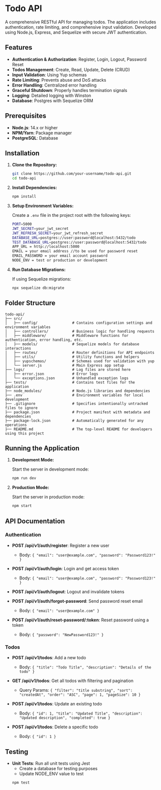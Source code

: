 # Todo API

A comprehensive RESTful API for managing todos. The application includes authentication, rate limiting, and comprehensive input validation. Developed using Node.js, Express, and Sequelize with secure JWT authentication.

## Features

- **Authentication & Authorization**: Register, Login, Logout, Password Reset
- **Todos Management**: Create, Read, Update, Delete (CRUD)
- **Input Validation**: Using Yup schemas
- **Rate Limiting**: Prevents abuse and DoS attacks
- **Error Handling**: Centralized error handling
- **Graceful Shutdown**: Properly handles termination signals
- **Logging**: Detailed logging with Winston
- **Database**: Postgres with Sequelize ORM

## Prerequisites

- **Node.js**: 14.x or higher
- **NPM/Yarn**: Package manager
- **PostgreSQL**: Database

## Installation

1. **Clone the Repository:**

   ```bash
   git clone https://github.com/your-username/todo-api.git
   cd todo-api
   ```

2. **Install Dependencies:**

   ```bash
   npm install
   ```

3. **Setup Environment Variables:**

   Create a `.env` file in the project root with the following keys:

   ```bash
   PORT=5000
   JWT_SECRET=your_jwt_secret
   JWT_REFRESH_SECRET=your_jwt_refresh_secret
   DATABASE_URL=postgres://user:password@localhost:5432/todo
   TEST_DATABASE_URL=postgres://user:password@localhost:5432/todo
   APP_URL = http://localhost:5000
   EMAIL = your email address //to be used for password reset
   EMAIL_PASSWORD = your email account password
   NODE_ENV = test or production or development
   ```

4. **Run Database Migrations:**

   If using Sequelize migrations:

   ```bash
   npx sequelize db:migrate
   ```

## Folder Structure

```plaintext
todo-api/
├── src/
│   ├── config/                # Contains configuration settings and environment variables
│   ├── controllers/           # Business logic for handling requests
│   ├── middleware/            # Middleware functions for authentication, error handling, etc.
│   ├── models/                # Sequelize models for database interactions
│   ├── routes/                # Router definitions for API endpoints
│   ├── utils/                 # Utility functions and helpers
│   ├── yupschemas/            # Schemas used for validation with yup
│   └── server.js              # Main Express app setup
├── logs/                      # Log files are stored here
│   ├── error.json             # Error logs
│   └── exceptions.json        # Unhandled exception logs
├── tests/                     # Contains test files for the application
├── node_modules/              # Node.js libraries and dependencies
├── .env                       # Environment variables for local development
├── .gitignore                 # Specifies intentionally untracked files to ignore
├── package.json               # Project manifest with metadata and dependencies
├── package-lock.json          # Automatically generated for any operations
├── README.md                  # The top-level README for developers using this project
```

## Running the Application

1. **Development Mode:**

   Start the server in development mode:

   ```bash
   npm run dev
   ```

2. **Production Mode:**

   Start the server in production mode:

   ```bash
   npm start
   ```

## API Documentation

### Authentication

- **POST /api/v1/auth/register**: Register a new user

  - Body: `{ "email": "user@example.com", "password": "Password123!" }`

- **POST /api/v1/auth/login**: Login and get access token

  - Body: `{ "email": "user@example.com", "password": "Password123!" }`

- **POST /api/v1/auth/logout**: Logout and invalidate tokens

- **POST /api/v1/auth/forgot-password**: Send password reset email

  - Body: `{ "email": "user@example.com" }`

- **POST /api/v1/auth/reset-password/:token**: Reset password using a token
  - Body: `{ "password": "NewPassword123!" }`

### Todos

- **POST /api/v1/todos**: Add a new todo

  - Body: `{ "title": "Todo Title", "description": "Details of the todo" }`

- **GET /api/v1/todos**: Get all todos with filtering and pagination

  - Query Params: `{ "filter": "title substring", "sort": "createdAt", "order": "ASC", "page": 1, "pageSize": 10 }`

- **POST /api/v1/todos**: Update an existing todo

  - Body: `{ "id": 1, "title": "Updated Title", "description": "Updated description", "completed": true }`

- **POST /api/v1/todos**: Delete a specific todo
  - Body: `{ "id": 1 }`

## Testing

- **Unit Tests**: Run all unit tests using Jest
  - Create a database for testing purposes
  - Update NODE_ENV value to test
  ```bash
  npm test
  ```
